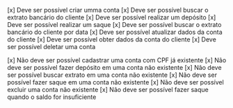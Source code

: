 <!-- FinApi - Financeia -->

<!-- Requisitos -->

[x] Deve ser possível criar umma conta
[x] Deve ser possível buscar o extrato bancário do cliente
[x] Deve ser possível realizar um depósito
[x] Deve ser possível realizar um saque
[x] Deve ser possível buscar o extrato bancário do cliente por data
[x] Deve ser possível atualizar dados da conta do cliente
[x] Deve ser possível obter dados da conta do cliente
[x] Deve ser possível deletar uma conta


<!-- Regras de negócio -->

[x] Não deve ser possível cadastrar uma conta com CPF já existente
[x] Não deve ser possível fazer depósito em uma conta não existente
[x] Não deve ser possível buscar extrato em uma conta não existente
[x] Não deve ser possível fazer saque em uma conta não existente
[x] Não deve ser possível excluir uma conta não existente
[x] Não deve ser possível fazer saque quando o saldo for insuficiente